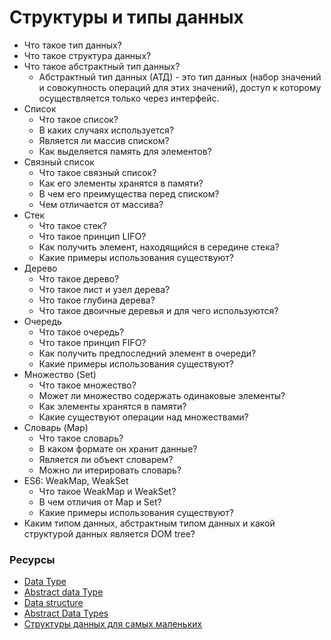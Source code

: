# Структуры и типы данных

* Что такое тип данных?
* Что такое структура данных?
* Что такое абстрактный тип данных?
  * Абстрактный тип данных (АТД) - это тип данных (набор значений и совокупность операций для этих значений), доступ к которому осуществляется только через интерфейс.
* Список
  * Что такое список?
  * В каких случаях используется?
  * Является ли массив списком?
  * Как выделяется память для элементов?
* Связный список
  * Что такое связный список?
  * Как его элементы хранятся в памяти?
  * В чем его преимущества перед списком?
  * Чем отличается от массива?
* Стек
  * Что такое стек?
  * Что такое принцип LIFO?
  * Как получить элемент, находящийся в середине стека?
  * Какие примеры использования существуют?
* Дерево
  * Что такое дерево?
  * Что такое лист и узел дерева?
  * Что такое глубина дерева?
  * Что такое двоичные деревья и для чего используются?
* Очередь
  * Что такое очередь?
  * Что такое принцип FIFO?
  * Как получить предпоследний элемент в очереди?
  * Какие примеры использования существуют?
* Множество (Set)
  * Что такое множество?
  * Может ли множество содержать одинаковые элементы?
  * Как элементы хранятся в памяти?
  * Какие существуют операции над множествами?
* Словарь (Map)
  * Что такое словарь?
  * В каком формате он хранит данные?
  * Является ли объект словарем?
  * Можно ли итерировать словарь?
* ES6: WeakMap, WeakSet
  * Что такое WeakMap и WeakSet?
  * В чем отличия от Map и Set?
  * Какие примеры использования существуют?
* Каким типом данных, абстрактным типом данных и какой структурой данных является DOM tree?

### Ресурсы

* [Data Type](https://en.wikipedia.org/wiki/Data_type)
* [Abstract data Type](https://en.wikipedia.org/wiki/Abstract_data_type)
* [Data structure](https://en.wikipedia.org/wiki/Data_structure)
* [Abstract Data Types](https://www.geeksforgeeks.org/abstract-data-types/)
* [Структуры данных для самых маленьких](https://habr.com/ru/post/310794/)
